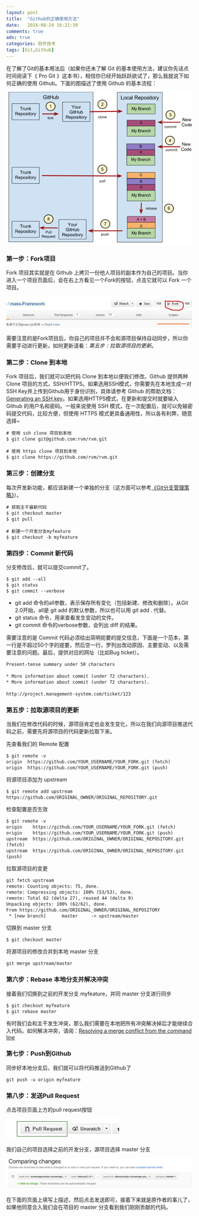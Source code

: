 ```yaml
---
layout: post
title:  "Github的正确使用方法"
date:   2016-08-24 16:21:39
comments: true
ads: true
categories: 软件技术
tags: [Git,Github]
---
```


在了解了Git的基本用法后（如果你还未了解 Git 的基本使用方法，建议你先话点时间阅读下《 Pro Git 》这本书），相信你已经开始跃跃欲试了，那么我就说下如何正确的使用 Github。下面的图描述了使用 Github 的基本流程：

![Github Flow](/img/github-flow/github-flow.png)

<!--more-->

### 第一步：Fork项目
Fork 项目其实就是在 Github 上拷贝一份他人项目的副本作为自己的项目。当你进入一个项目页面后，会在右上方看见一个*Fork*的按钮，点击它就可以 Fork 一个项目。

![Fork Project](/img/github-flow/fork-project.jpg)

需要注意的是Fork项目后，你自己的项目并不会和源项目保持自动同步，所以你需要手动进行更新，如何更新请看：*第五步：拉取源项目的更新*。

### 第二步：Clone 到本地
Fork 项目后，我们就可以把代码 Clone 到本地以便我们修改。Github 提供两种 Clone 项目的方式，SSH/HTTPS。如果选用SSH模式，你需要先在本地生成一对SSH Key并上传到Github用于身份识别，具体请参考 Github 的帮助文档：[Generating an SSH key](https://help.github.com/articles/generating-an-ssh-key/)。如果选用HTTPS模式，在更新和提交时就要输入 Github 的用户名和密码。一般来说使用 SSH 模式，在一次配置后，就可以免输密码提交代码，比较方便，但使用 HTTPS 模式更具备通用性，所以各有利弊，随意选择~

```
# 使用 ssh clone 项目到本地
$ git clone git@github.com:rvm/rvm.git

# 使用 https clone 项目到本地
$ git clone https://github.com/rvm/rvm.git
```

### 第三步：创建分支

每次开发新功能，都应该新建一个单独的分支（这方面可以参考[《Git分支管理策略》](http://www.ruanyifeng.com/blog/2012/07/git.html)）。

```
# 获取主干最新代码
$ git checkout master
$ git pull

# 新建一个开发分支myfeature
$ git checkout -b myfeature

```

### 第四步：Commit 新代码
分支修改后，就可以提交commit了。

```
$ git add --all
$ git status
$ git commit --verbose
```
- git add 命令的all参数，表示保存所有变化（包括新建、修改和删除）。从Git 2.0开始，all是 git add 的默认参数，所以也可以用 git add . 代替。
- git status 命令，用来查看发生变动的文件。
- git commit 命令的verbose参数，会列出 diff 的结果。

需要注意的是 Commit 代码必须给出简明扼要的提交信息，下面是一个范本，第一行是不超过50个字的提要，然后空一行，罗列出改动原因、主要变动、以及需要注意的问题。最后，提供对应的网址（比如Bug ticket）。

```
Present-tense summary under 50 characters

* More information about commit (under 72 characters).
* More information about commit (under 72 characters).

http://project.management-system.com/ticket/123
```

### 第五步：拉取源项目的更新
当我们在修改代码的时候，源项目肯定也会发生变化，所以在我们向源项目推送代码之前，需要先将源项目的代码更新拉取下来。

先查看我们的 Remote 配置

```
$ git remote -v
origin  https://github.com/YOUR_USERNAME/YOUR_FORK.git (fetch)
origin  https://github.com/YOUR_USERNAME/YOUR_FORK.git (push)
```

将源项目添加为 upstream

```
$ git remote add upstream https://github.com/ORIGINAL_OWNER/ORIGINAL_REPOSITORY.git
```

检查配置是否生效

```
$ git remote -v
origin    https://github.com/YOUR_USERNAME/YOUR_FORK.git (fetch)
origin    https://github.com/YOUR_USERNAME/YOUR_FORK.git (push)
upstream  https://github.com/ORIGINAL_OWNER/ORIGINAL_REPOSITORY.git (fetch)
upstream  https://github.com/ORIGINAL_OWNER/ORIGINAL_REPOSITORY.git (push)
```

拉取源项目的变更

```
git fetch upstream
remote: Counting objects: 75, done.
remote: Compressing objects: 100% (53/53), done.
remote: Total 62 (delta 27), reused 44 (delta 9)
Unpacking objects: 100% (62/62), done.
From https://github.com/ORIGINAL_OWNER/ORIGINAL_REPOSITORY
 * [new branch]      master     -> upstream/master
```

切换到 master 分支

```
$ git checkout master
```

将源项目的修改合并到本地 master 分支

```
git merge upstream/master
```

### 第六步：Rebase 本地分支并解决冲突
接着我们切换到之前的开发分支 myfeature，并同 master 分支进行同步

```
$ git checkout myfeature
$ git rebase master
```

有时我们会和主干发生冲突，那么我们需要在本地把所有冲突解决掉后才能继续合入代码。如何解决冲突，请阅：[Resolving a merge conflict from the command line](https://help.github.com/articles/resolving-a-merge-conflict-from-the-command-line/)

### 第七步：Push到Github
同步好本地分支后，我们就可以将代码推送到Github了

```
git push -u origin myfeature
```

### 第八步：发送Pull Request
点击项目页面上方的pull request按钮

![pull request button](/img/github-flow/create-pull-request-1.jpg)

我们自己的项目选择之前的开发分支，源项目选择 master 分支

![pull request](/img/github-flow/create-pull-request-2.png)

在下面的页面上填写上描述，然后点击发送即可，接着下来就是原作者的事儿了，如果他同意合入我们会在项目的 master 分支看到我们刚刚贡献的代码。

